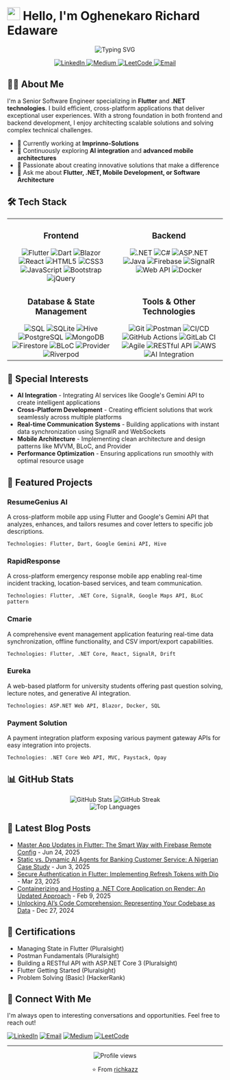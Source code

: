# <img src="https://media.giphy.com/media/hvRJCLFzcasrR4ia7z/giphy.gif" width="30px"> Hello, I'm Oghenekaro Richard Edaware

<div align="center">
  <img src="https://readme-typing-svg.herokuapp.com?font=Fira+Code&pause=1000&color=2E97F7&center=true&vCenter=true&width=435&lines=Full+Stack+Developer;Mobile+App+Specialist;Flutter+Expert;.NET+Developer;Problem+Solver" alt="Typing SVG" />
</div>

<p align="center">
  <a href="https://linkedin.com/in/karo-edaware-39b1171b2">
    <img src="https://img.shields.io/badge/LinkedIn-0077B5?style=for-the-badge&logo=linkedin&logoColor=white" alt="LinkedIn" />
  </a>
  <a href="https://medium.com/@edawarekaro">
    <img src="https://img.shields.io/badge/Medium-12100E?style=for-the-badge&logo=medium&logoColor=white" alt="Medium" />
  </a>
  <a href="https://leetcode.com/Richkazz/">
    <img src="https://img.shields.io/badge/LeetCode-FFA116?style=for-the-badge&logo=leetcode&logoColor=white" alt="LeetCode" />
  </a>
  <a href="mailto:edawarekaro@gmail.com">
    <img src="https://img.shields.io/badge/Email-D14836?style=for-the-badge&logo=gmail&logoColor=white" alt="Email" />
  </a>
</p>

## 👨‍💻 About Me

I'm a Senior Software Engineer specializing in **Flutter** and **.NET technologies**. I build efficient, cross-platform applications that deliver exceptional user experiences. With a strong foundation in both frontend and backend development, I enjoy architecting scalable solutions and solving complex technical challenges.

- 🔭 Currently working at **Imprinno-Solutions**
- 🌱 Continuously exploring **AI integration** and **advanced mobile architectures**
- 🚀 Passionate about creating innovative solutions that make a difference
- 💬 Ask me about **Flutter, .NET, Mobile Development, or Software Architecture**

## 🛠️ Tech Stack

<table>
  <tr>
    <td valign="top" width="50%">
      <h3 align="center">Frontend</h3>
      <div align="center">  
        <img src="https://img.shields.io/badge/Flutter-02569B?style=for-the-badge&logo=flutter&logoColor=white" alt="Flutter" />
        <img src="https://img.shields.io/badge/Dart-0175C2?style=for-the-badge&logo=dart&logoColor=white" alt="Dart" />
        <img src="https://img.shields.io/badge/Blazor-512BD4?style=for-the-badge&logo=blazor&logoColor=white" alt="Blazor" />
        <img src="https://img.shields.io/badge/React-20232A?style=for-the-badge&logo=react&logoColor=61DAFB" alt="React" />
        <img src="https://img.shields.io/badge/HTML5-E34F26?style=for-the-badge&logo=html5&logoColor=white" alt="HTML5" />
        <img src="https://img.shields.io/badge/CSS3-1572B6?style=for-the-badge&logo=css3&logoColor=white" alt="CSS3" />
        <img src="https://img.shields.io/badge/JavaScript-F7DF1E?style=for-the-badge&logo=javascript&logoColor=black" alt="JavaScript" />
        <img src="https://img.shields.io/badge/Bootstrap-563D7C?style=for-the-badge&logo=bootstrap&logoColor=white" alt="Bootstrap" />
        <img src="https://img.shields.io/badge/jQuery-0769AD?style=for-the-badge&logo=jquery&logoColor=white" alt="jQuery" />
      </div>
    </td>
    <td valign="top" width="50%">
      <h3 align="center">Backend</h3>
      <div align="center">  
        <img src="https://img.shields.io/badge/.NET-512BD4?style=for-the-badge&logo=dotnet&logoColor=white" alt=".NET" />
        <img src="https://img.shields.io/badge/C%23-239120?style=for-the-badge&logo=c-sharp&logoColor=white" alt="C#" />
        <img src="https://img.shields.io/badge/ASP.NET-5C2D91?style=for-the-badge&logo=.net&logoColor=white" alt="ASP.NET" />
        <img src="https://img.shields.io/badge/Java-ED8B00?style=for-the-badge&logo=openjdk&logoColor=white" alt="Java" />
        <img src="https://img.shields.io/badge/Firebase-FFCA28?style=for-the-badge&logo=firebase&logoColor=black" alt="Firebase" />
        <img src="https://img.shields.io/badge/SignalR-512BD4?style=for-the-badge&logo=.net&logoColor=white" alt="SignalR" />
        <img src="https://img.shields.io/badge/Web_API-5C2D91?style=for-the-badge&logo=.net&logoColor=white" alt="Web API" />
        <img src="https://img.shields.io/badge/Docker-2496ED?style=for-the-badge&logo=docker&logoColor=white" alt="Docker" />
      </div>
    </td>
  </tr>
  <tr>
    <td valign="top" width="50%">
      <h3 align="center">Database & State Management</h3>
      <div align="center">  
        <img src="https://img.shields.io/badge/SQL-4479A1?style=for-the-badge&logo=mysql&logoColor=white" alt="SQL" />
        <img src="https://img.shields.io/badge/SQLite-003B57?style=for-the-badge&logo=sqlite&logoColor=white" alt="SQLite" />
        <img src="https://img.shields.io/badge/Hive-FF7A00?style=for-the-badge&logo=hibernate&logoColor=white" alt="Hive" />
        <img src="https://img.shields.io/badge/PostgreSQL-316192?style=for-the-badge&logo=postgresql&logoColor=white" alt="PostgreSQL" />
        <img src="https://img.shields.io/badge/MongoDB-4EA94B?style=for-the-badge&logo=mongodb&logoColor=white" alt="MongoDB" />
        <img src="https://img.shields.io/badge/Firestore-FFCA28?style=for-the-badge&logo=firebase&logoColor=black" alt="Firestore" />
        <img src="https://img.shields.io/badge/BLoC-02569B?style=for-the-badge&logo=flutter&logoColor=white" alt="BLoC" />
        <img src="https://img.shields.io/badge/Provider-02569B?style=for-the-badge&logo=flutter&logoColor=white" alt="Provider" />
        <img src="https://img.shields.io/badge/Riverpod-02569B?style=for-the-badge&logo=flutter&logoColor=white" alt="Riverpod" />
      </div>
    </td>
    <td valign="top" width="50%">
      <h3 align="center">Tools & Other Technologies</h3>
      <div align="center">  
        <img src="https://img.shields.io/badge/Git-F05032?style=for-the-badge&logo=git&logoColor=white" alt="Git" />
        <img src="https://img.shields.io/badge/Postman-FF6C37?style=for-the-badge&logo=postman&logoColor=white" alt="Postman" />
        <img src="https://img.shields.io/badge/CI/CD-2088FF?style=for-the-badge&logo=github-actions&logoColor=white" alt="CI/CD" />
        <img src="https://img.shields.io/badge/GitHub_Actions-2088FF?style=for-the-badge&logo=github-actions&logoColor=white" alt="GitHub Actions" />
        <img src="https://img.shields.io/badge/GitLab_CI-FC6D26?style=for-the-badge&logo=gitlab&logoColor=white" alt="GitLab CI" />
        <img src="https://img.shields.io/badge/Agile-0052CC?style=for-the-badge&logo=jira&logoColor=white" alt="Agile" />
        <img src="https://img.shields.io/badge/RESTful_API-009688?style=for-the-badge&logo=fastapi&logoColor=white" alt="RESTful API" />
        <img src="https://img.shields.io/badge/AWS-232F3E?style=for-the-badge&logo=amazon-aws&logoColor=white" alt="AWS" />
        <img src="https://img.shields.io/badge/AI_Integration-412991?style=for-the-badge&logo=openai&logoColor=white" alt="AI Integration" />
      </div>
    </td>
  </tr>
</table>

## 🧠 Special Interests

- **AI Integration** - Integrating AI services like Google's Gemini API to create intelligent applications
- **Cross-Platform Development** - Creating efficient solutions that work seamlessly across multiple platforms
- **Real-time Communication Systems** - Building applications with instant data synchronization using SignalR and WebSockets
- **Mobile Architecture** - Implementing clean architecture and design patterns like MVVM, BLoC, and Provider
- **Performance Optimization** - Ensuring applications run smoothly with optimal resource usage

## 🚀 Featured Projects

### ResumeGenius AI
A cross-platform mobile app using Flutter and Google's Gemini API that analyzes, enhances, and tailors resumes and cover letters to specific job descriptions.
```
Technologies: Flutter, Dart, Google Gemini API, Hive
```

### RapidResponse
A cross-platform emergency response mobile app enabling real-time incident tracking, location-based services, and team communication.
```
Technologies: Flutter, .NET Core, SignalR, Google Maps API, BLoC pattern
```

### Cmarie
A comprehensive event management application featuring real-time data synchronization, offline functionality, and CSV import/export capabilities.
```
Technologies: Flutter, .NET Core, React, SignalR, Drift
```

### Eureka
A web-based platform for university students offering past question solving, lecture notes, and generative AI integration.
```
Technologies: ASP.NET Web API, Blazor, Docker, SQL
```

### Payment Solution
A payment integration platform exposing various payment gateway APIs for easy integration into projects.
```
Technologies: .NET Core Web API, MVC, Paystack, Opay
```

## 📊 GitHub Stats

<div align="center">
  <img src="https://github-readme-stats.vercel.app/api?username=richkazz&show_icons=true&theme=radical" alt="GitHub Stats" />
  <img src="https://github-readme-streak-stats.herokuapp.com/?user=richkazz&theme=radical" alt="GitHub Streak" />
</div>

<div align="center">
  <img src="https://github-readme-stats.vercel.app/api/top-langs/?username=richkazz&layout=compact&theme=radical" alt="Top Languages" />
</div>

## 📝 Latest Blog Posts
<!-- BLOG-POST-LIST:START -->
- [Master App Updates in Flutter: The Smart Way with Firebase Remote Config](https://medium.com/@edawarekaro/master-app-updates-in-flutter-the-smart-way-with-firebase-remote-config-a592a44a4e19?source=rss-f7d2dcf65495------2) - Jun 24, 2025
- [Static vs. Dynamic AI Agents for Banking Customer Service: A Nigerian Case Study](https://medium.com/@edawarekaro/static-vs-dynamic-ai-agents-for-banking-customer-service-a-nigerian-case-study-f968f7cf1e98?source=rss-f7d2dcf65495------2) - Jun 3, 2025
- [Secure Authentication in Flutter: Implementing Refresh Tokens with Dio](https://medium.com/@edawarekaro/secure-authentication-in-flutter-implementing-refresh-tokens-with-dio-e3ebef1f56ef?source=rss-f7d2dcf65495------2) - Mar 23, 2025
- [Containerizing and Hosting a .NET Core Application on Render: An Updated Approach](https://medium.com/@edawarekaro/containerizing-and-hosting-a-net-core-application-on-render-an-updated-approach-40fae012787b?source=rss-f7d2dcf65495------2) - Feb 9, 2025
- [Unlocking AI’s Code Comprehension: Representing Your Codebase as Data](https://medium.com/@edawarekaro/unlocking-ais-code-comprehension-representing-your-codebase-as-data-89b2887f76ff?source=rss-f7d2dcf65495------2) - Dec 27, 2024
<!-- BLOG-POST-LIST:END -->

## 📜 Certifications

- Managing State in Flutter (Pluralsight)
- Postman Fundamentals (Pluralsight)
- Building a RESTful API with ASP.NET Core 3 (Pluralsight)
- Flutter Getting Started (Pluralsight)
- Problem Solving (Basic) (HackerRank)

## 🔗 Connect With Me

I'm always open to interesting conversations and opportunities. Feel free to reach out!

[![LinkedIn](https://img.shields.io/badge/LinkedIn-Connect-blue?style=for-the-badge&logo=linkedin)](https://linkedin.com/in/karo-edaware-39b1171b2)
[![Email](https://img.shields.io/badge/Email-Contact-red?style=for-the-badge&logo=gmail)](mailto:edawarekaro@gmail.com)
[![Medium](https://img.shields.io/badge/Medium-Follow-black?style=for-the-badge&logo=medium)](https://medium.com/@edawarekaro)
[![LeetCode](https://img.shields.io/badge/LeetCode-Challenge_Me-orange?style=for-the-badge&logo=leetcode)](https://leetcode.com/Richkazz/)

---

<div align="center">
  <img src="https://komarev.com/ghpvc/?username=richkazz&color=blueviolet&style=flat-square" alt="Profile views" />
  <p>⭐️ From <a href="https://github.com/richkazz">richkazz</a></p>
</div>
